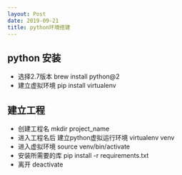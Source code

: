 ```yaml
---
layout: Post
date: 2019-09-21
title: python环境搭建
---
```


## python 安装
- 选择2.7版本 brew install python@2
- 建立虚拟环境 pip install virtualenv

## 建立工程
- 创建工程名 mkdir project_name
- 进入工程名后 建立python虚拟运行环境 virtualenv venv
- 进入虚拟环境 source venv/bin/activate
- 安装所需要的库 pip install -r requirements.txt
- 离开 deactivate

